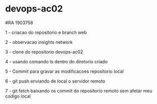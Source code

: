 # devops-ac02
#RA 1903758  

1 - criacao do repositorio e branch web   

2 - observacao insights network  

3 - clone do repositorio devops-ac02  

4 - usando comando ls dentro do diretorio criado  

5 - Commit para gravar as modificacoes repositorio local  

6 - git push enviando de local o servidor remoto  

7 - git fetch baixando os commit do repositorio remoto sem afetar meu codigo local  


